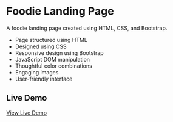 # Foodie Landing Page

A foodie landing page created using HTML, CSS, and Bootstrap.

- Page structured using HTML
- Designed using CSS
- Responsive design using Bootstrap
- JavaScript DOM manipulation
- Thoughtful color combinations
- Engaging images
- User-friendly interface

## Live Demo

[View Live Demo](https://sahimbehlim.github.io/Foodie/)
